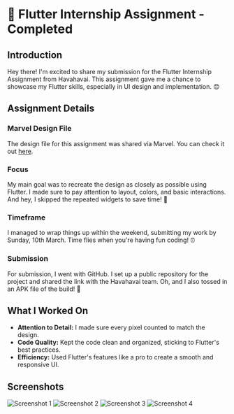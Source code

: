 # 🚀 Flutter Internship Assignment - Completed

## Introduction

Hey there! I'm excited to share my submission for the Flutter Internship Assignment from Havahavai. This assignment gave me a chance to showcase my Flutter skills, especially in UI design and implementation. 😊

## Assignment Details

### Marvel Design File

The design file for this assignment was shared via Marvel. You can check it out [here](https://marvelapp.com/prototype/1076197/screen/93923389/handoff).

### Focus

My main goal was to recreate the design as closely as possible using Flutter. I made sure to pay attention to layout, colors, and basic interactions. And hey, I skipped the repeated widgets to save time! 🎨

### Timeframe

I managed to wrap things up within the weekend, submitting my work by Sunday, 10th March. Time flies when you're having fun coding! ⏰

### Submission

For submission, I went with GitHub. I set up a public repository for the project and shared the link with the Havahavai team. Oh, and I also tossed in an APK file of the build! 📱

## What I Worked On

- **Attention to Detail:** I made sure every pixel counted to match the design.
- **Code Quality:** Kept the code clean and organized, sticking to Flutter's best practices.
- **Efficiency:** Used Flutter's features like a pro to create a smooth and responsive UI.


## Screenshots

![Screenshot 1](screenshots/screenshot1.png)
![Screenshot 2](screenshots/screenshot2.png)
![Screenshot 3](screenshots/screenshot3.png)
![Screenshot 4](screenshots/screenshot4.png)
